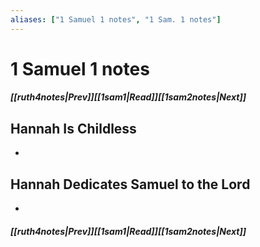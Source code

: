 ```yaml
---
aliases: ["1 Samuel 1 notes", "1 Sam. 1 notes"]
---
```

# 1 Samuel 1 notes
##### <span class=arrow-left></span>[[ruth4notes|Prev]]<span class=navigation-separator></span>[[1sam1|Read]]<span class=navigation-separator></span>[[1sam2notes|Next]]<span class=arrow-right></span>
## Hannah Is Childless
- 
## Hannah Dedicates Samuel to the Lord
- 
##### <span class=arrow-left></span>[[ruth4notes|Prev]]<span class=navigation-separator></span>[[1sam1|Read]]<span class=navigation-separator></span>[[1sam2notes|Next]]<span class=arrow-right></span>